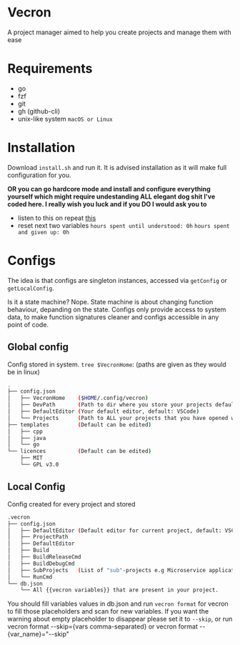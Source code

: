 # Vecron

A project manager aimed to help you create projects and manage them with ease

# Requirements

- go
- fzf
- git
- gh (github-cli)
- unix-like system `macOS or Linux`

# Installation

Download `install.sh` and run it. It is advised installation as it will make full configuration for you. 

**OR you can go hardcore mode and install and configure everything yourself which might require undestanding ALL elegant dog shit I've coded here. I really wish you luck and if you DO I would ask you to**
- listen to this on repeat [this](https://www.youtube.com/watch?v=zZMg9ryeWOw&pp=ygUSZG9vbSByaXAgYW5kIHRlYXIg)
- reset next two variables
`hours spent until understood: 0h`
`hours spent and given up: 0h`

# Configs 

The idea is that configs are singleton instances, accessed via `getConfig` or `getLocalConfig`. 

Is it a state machine? Nope. State machine is about changing function behaviour, depanding on the state. Configs only provide access to system data, to make function signatures cleaner and configs accessible in any point of code.

## Global config

Config stored in system. `tree $VecronHome`: (paths are given as they would be in linux)
``` bash
.
├── config.json
│   ├── VecronHome    ($HOME/.config/vecron)
│   ├── DevPath       (Path to dir where you store your projects default: $HOME/Dev)
│   ├── DefaultEditor (Your default editor, default: VSCode)
│   └── Projects	  (Path to ALL your projects that you have opened with vecron at least ones)
├── templates         (Default can be edited)
│   ├── cpp
│   ├── java
│   └── go
└── licences          (Default can be edited)
    ├── MIT
    └── GPL v3.0
```

## Local Config

Config created for every project and stored 
``` bash
.vecron
├── config.json
│   ├── DefaultEditor (Default editor for current project, default: VSCode)
│   ├── ProjectPath 
│   ├── DefaultEditor
│   ├── Build
│   ├── BuildReleaseCmd
│   ├── BuildDebugCmd
│	├── SubProjects	  (List of "sub"-projects e.g Microservice application)
│   └── RunCmd
└── db.json
	└── All {{vecron variables}} that are present in your project.
```
You should fill variables values in db.json and run `vecron format` for vecron to fill those placeholders and scan for new variables. If you want the warning about empty placeholder to disappear please set it to `--skip`, or run vecron format --skip={vars comma-separated} or vecron format --{var_name}="--skip"
